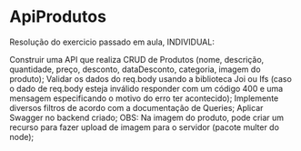 # ApiProdutos


Resolução do exercicio passado em aula, INDIVIDUAL:

Construir uma API que realiza CRUD de Produtos (nome, descrição, quantidade, preço, desconto, dataDesconto, categoria, imagem do produto);
Validar os dados do req.body usando a biblioteca Joi ou Ifs (caso o dado de req.body esteja inválido responder com um código 400 e uma mensagem especificando o motivo do erro ter acontecido);
Implemente diversos filtros de acordo com a documentação de Queries;
Aplicar Swagger no backend criado;
OBS: Na imagem do produto, pode criar um recurso para fazer upload de imagem para o servidor (pacote multer do node);
